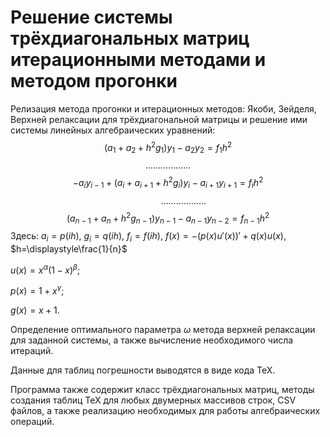 # Решение системы трёхдиагональных матриц итерационными методами и методом прогонки
Релизация метода прогонки и итерационных методов: Якоби, Зейделя, Верхней релаксации для трёхдиагональной матрицы и решение ими системы линейных алгебраических уравнений:
$$(a_1+a_2+h^2g_1)y_1-a_2y_2=f_1h^2$$
$$\dots\dots\dots\dots\dots\dots$$
 $$-a_iy_{i-1}+(a_i+a_{i+1}+h^2g_i)y_i-a_{i+1}y_{i+1}=f_ih^2$$
 $$\quad\quad\quad \dots\dots\dots\dots\dots\dots $$
  $$(a_{n-1}+a_n+h^2g_{n-1})y_{n-1}-a_{n-1}y_{n-2}=f_{n-1}h^2$$
Здесь: $a_i=p(ih)$, $g_i=q(ih)$, $f_i=f(ih)$,
$f(x)=-(p(x)u'(x))'+q(x)u(x)$,
$h=\displaystyle\frac{1}{n}$

$u(x)=x^\alpha(1-x)^\beta;$

$p(x)=1+x^\gamma;$

$g(x)=x+1.$

Определение оптимального параметра $\omega$ метода верхней релаксации для заданной системы, а также вычисление необходимого числа итераций.

Данные для таблиц погрешности выводятся в виде кода TeX.

Программа также содержит класс трёхдиагональных матриц, методы создания таблиц TeX для любых двумерных массивов строк, CSV файлов, а также реализацию необходимых для работы алгебраических операций.
